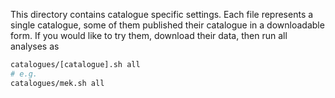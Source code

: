 This directory contains catalogue specific settings. Each file represents a single catalogue, some of them published their catalogue in a downloadable form. If you would like to try them, download their data, then run all analyses as

```bash
catalogues/[catalogue].sh all
# e.g.
catalogues/mek.sh all
```